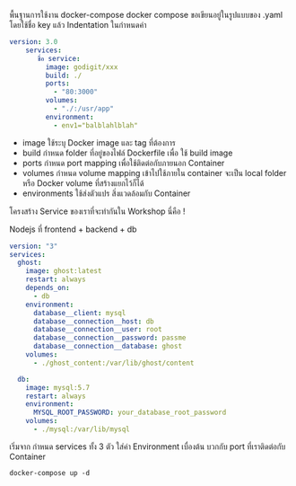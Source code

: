 พื้นฐานการใช้งาน docker-compose
docker compose ขอเขียนอยู่ในรูปแบบของ .yaml โดยใช้ชื่อ key แล้ว Indentation ในกำหนดค่า

```yaml
version: 3.0
    services:
       ชื่อ service:
         image: godigit/xxx
         build: ./
         ports:
           - "80:3000"
         volumes:
           - "./:/usr/app"
         environment:
           - env1="balblahlblah"
```

- image ใช้ระบุ Docker image และ tag ที่ต้องการ
- build กำหนด folder ที่อยู่ของไฟล์ Dockerfile เพื่อ ใช้ build image
- ports กำหนด port mapping เพื่อใช้ติดต่อกับภายนอก Container
- volumes กำหนด volume mapping เข้าไปใช้ภายใน container จะเป็น local folder หรือ Docker volume ที่สร้างแยกไว้ก็ได้
- environments ใช้ส่งตัวแปร สิ่งแวดล้อมกับ Container

โครงสร้าง Service ของเราที่จะทำกันใน Workshop นี่คือ !

Nodejs ที่ frontend + backend + db

```yaml
version: "3"
services:
  ghost:
    image: ghost:latest
    restart: always
    depends_on:
      - db
    environment:
      database__client: mysql
      database__connection__host: db
      database__connection__user: root
      database__connection__password: passme
      database__connection__database: ghost
    volumes:
      - ./ghost_content:/var/lib/ghost/content

  db:
    image: mysql:5.7
    restart: always
    environment:
      MYSQL_ROOT_PASSWORD: your_database_root_password
    volumes:
      - ./mysql:/var/lib/mysql
```

เริ่มจาก กำหนด services ทั้ง 3 ตัว ใส่ค่า Environment เบื่องต้น บวกกับ port ที่เราติดต่อกับ Container

`docker-compose up -d`
